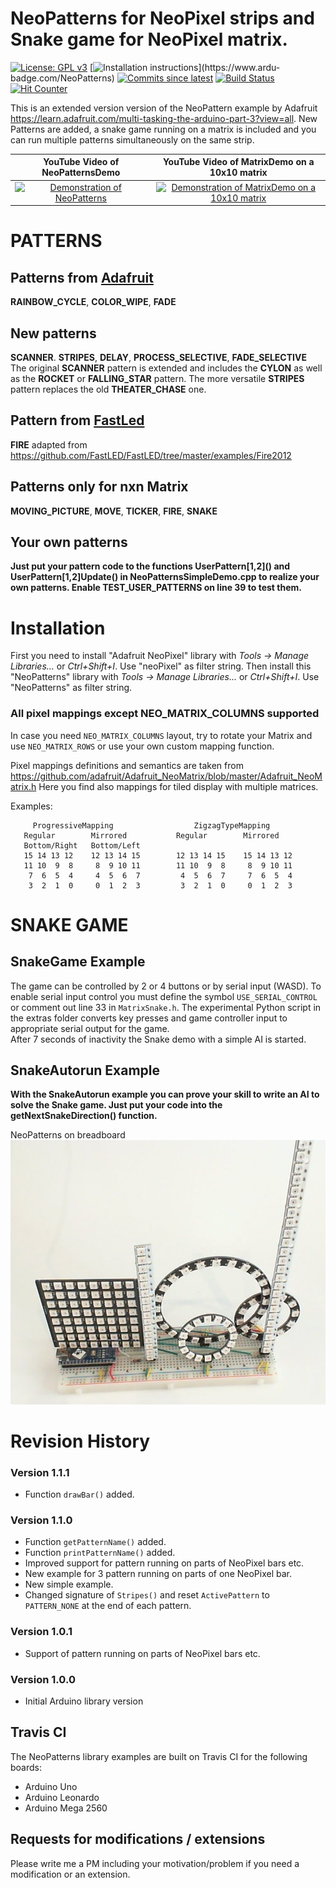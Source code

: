 # NeoPatterns for NeoPixel strips and Snake game for NeoPixel matrix.

[![License: GPL v3](https://img.shields.io/badge/License-GPLv3-blue.svg)](https://www.gnu.org/licenses/gpl-3.0)
[![Installation instructions](https://www.ardu-badge.com/badge/NeoPatterns.svg?)](https://www.ardu-badge.com/NeoPatterns)
[![Commits since latest](https://img.shields.io/github/commits-since/ArminJo/NeoPatterns/latest)](https://github.com/ArminJo/NeoPatterns/commits/master)
[![Build Status](https://travis-ci.org/ArminJo/NeoPatterns.svg?branch=master)](https://travis-ci.org/ArminJo/NeoPatterns)
[![Hit Counter](https://hitcounter.pythonanywhere.com/count/tag.svg?url=https%3A%2F%2Fgithub.com%2FArminJo%2FNeoPatterns)](https://github.com/brentvollebregt/hit-counter)

This is an extended version version of the NeoPattern example by Adafruit https://learn.adafruit.com/multi-tasking-the-arduino-part-3?view=all.
New Patterns are added, a snake game running on a matrix is included and you can run multiple patterns simultaneously on the same strip.

| YouTube Video of NeoPatternsDemo | YouTube Video of MatrixDemo on a 10x10 matrix |
| :-: | :-: |
| [![Demonstration of NeoPatterns](https://i.ytimg.com/vi/CsB7FkywCRQ/hqdefault.jpg)](https://www.youtube.com/watch?v=CsB7FkywCRQ) | [![Demonstration of MatrixDemo on a 10x10 matrix](https://i.ytimg.com/vi/URsq28l2PEQ/hqdefault.jpg)](https://www.youtube.com/watch?v=URsq28l2PEQ) |

# PATTERNS
## Patterns from [Adafruit](https://www.adafruit.com/)
**RAINBOW_CYCLE**, **COLOR_WIPE**, **FADE**
## New patterns
**SCANNER**. **STRIPES**, **DELAY**, **PROCESS_SELECTIVE**, **FADE_SELECTIVE**<br/>
The original **SCANNER** pattern is extended and includes the **CYLON** as well as the **ROCKET** or **FALLING_STAR** pattern. The more versatile **STRIPES** pattern replaces the old **THEATER_CHASE** one.
## Pattern from [FastLed](https://github.com/FastLED/FastLED)
**FIRE** adapted from https://github.com/FastLED/FastLED/tree/master/examples/Fire2012
## Patterns only for nxn Matrix
**MOVING_PICTURE**, **MOVE**, **TICKER**, **FIRE**, **SNAKE**
## Your own patterns
**Just put your pattern code to the functions UserPattern\[1,2]() and UserPattern\[1,2]Update() in NeoPatternsSimpleDemo.cpp to realize your own patterns. Enable TEST_USER_PATTERNS on line 39 to test them.**

# Installation
First you need to install "Adafruit NeoPixel" library with *Tools -> Manage Libraries...* or *Ctrl+Shift+I*. Use "neoPixel" as filter string.
Then install this "NeoPatterns" library with *Tools -> Manage Libraries...* or *Ctrl+Shift+I*. Use "NeoPatterns" as filter string.

### All pixel mappings except NEO_MATRIX_COLUMNS supported
In case you need `NEO_MATRIX_COLUMNS` layout, try to rotate your Matrix and use `NEO_MATRIX_ROWS` or use your own custom mapping function.

Pixel mappings definitions and semantics are taken from https://github.com/adafruit/Adafruit_NeoMatrix/blob/master/Adafruit_NeoMatrix.h
Here you find also mappings for tiled display with multiple matrices.

Examples:
```
     ProgressiveMapping                  ZigzagTypeMapping
   Regular        Mirrored           Regular        Mirrored
   Bottom/Right   Bottom/Left                                                             
   15 14 13 12    12 13 14 15        12 13 14 15    15 14 13 12    
   11 10  9  8     8  9 10 11        11 10  9  8     8  9 10 11    
    7  6  5  4     4  5  6  7         4  5  6  7     7  6  5  4    
    3  2  1  0     0  1  2  3         3  2  1  0     0  1  2  3   
```
# SNAKE GAME
## SnakeGame Example
The game can be controlled by 2 or 4 buttons or by serial input (WASD). To enable serial input control you must define the symbol `USE_SERIAL_CONTROL` or comment out line 33 in `MatrixSnake.h`.
The experimental Python script in the extras folder converts key presses and game controller input to appropriate serial output for the game.<br/>
After 7 seconds of inactivity the Snake demo with a simple AI is started.
## SnakeAutorun Example
**With the SnakeAutorun example you can prove your skill to write an AI to solve the Snake game. Just put your code into the getNextSnakeDirection() function.**

NeoPatterns on breadboard
![NeoPatterns on breadboard](https://github.com/ArminJo/NeoPatterns/blob/master/extras/Breadboard_complete.jpg)

# Revision History
### Version 1.1.1
- Function `drawBar()` added.
### Version 1.1.0
- Function `getPatternName()` added.
- Function `printPatternName()` added.
- Improved support for pattern running on parts of NeoPixel bars etc.
- New example for 3 pattern running on parts of one NeoPixel bar.
- New simple example.
- Changed signature of `Stripes()` and reset `ActivePattern` to `PATTERN_NONE` at the end of each pattern.
### Version 1.0.1
- Support of pattern running on parts of NeoPixel bars etc.
### Version 1.0.0
- Initial Arduino library version

## Travis CI
The NeoPatterns library examples are built on Travis CI for the following boards:

- Arduino Uno
- Arduino Leonardo
- Arduino Mega 2560

## Requests for modifications / extensions
Please write me a PM including your motivation/problem if you need a modification or an extension.
